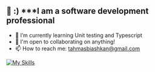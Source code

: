   👋 :) 
  ***I am a software development professional 
-
- 🌱 I’m currently learning Unit testing and Typescript
- 🤝 I'm open to collaborating on anything!
- 📫 How to reach me: tahmasbiashkan@gmail.com 

[![My Skills](https://skillicons.dev/icons?i=C#,html,css,wasm)](https://skillicons.dev)
